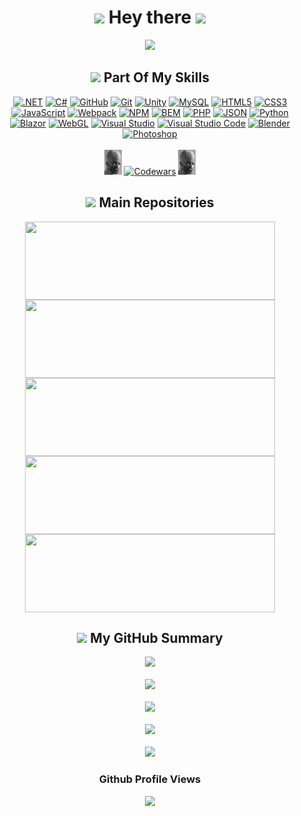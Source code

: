 <div align="center">
  <h1><img src="https://i.gifer.com/SVKl.gif" width="30px"> Hey there <img src="https://i.gifer.com/SVKl.gif" width="30px"></h1>
  <a href="https://git.io/typing-svg" target="_blank"><img src="https://readme-typing-svg.herokuapp.com?color=04EDF8&size=25&center=true&vCenter=true&width=900&height=70&lines=I+love+developing+cross-platform+games,+websites,+web+applications;I+also+publish+open+source+projects;Nice+to+meet+you!;На+самом+деле+я+программист+личинка-червь-дединсайд☠️"></a>
</div>

<div align="center">
  <h2><img src="https://i.gifer.com/fxVE.gif" width="30px"> Part Of My Skills</h2>
  <a href="https://dotnet.microsoft.com/en-us/" target="_blank"><img alt=".NET" src="https://img.shields.io/badge/.NET-%23512BD4?style=for-the-badge&logoSize=auto&logoSize=auto"></a>
  <a href="https://learn.microsoft.com/en-us/dotnet/csharp/"><img alt="C#" src="https://img.shields.io/badge/c%23-%23239120.svg?style=for-the-badge&logo=csharp&logoColor=white"></a>
  <a href="https://github.com/" target="_blank"><img alt="GitHub" src="https://img.shields.io/badge/github-%23121011.svg?style=for-the-badge&logo=github&logoColor=white&logoSize=auto""></a>
  <a href="https://git-scm.com/" target="_blank"><img alt="Git" src="https://img.shields.io/badge/Git-%23F05032?style=for-the-badge&logo=Git&logoColor=white&logoSize=auto"></a>
  <a href="https://unity.com/" target="_blank"><img alt="Unity" src="https://img.shields.io/badge/Unity-%23000?style=for-the-badge&logo=unity&logoColor=%23FFFFFF&logoSize=auto"></a>
  <a href="https://www.mysql.com" target="_blank"><img alt="MySQL" src="https://img.shields.io/badge/MySQL-%234479A1?style=for-the-badge&logo=MySQL&logoColor=white&logoSize=auto"></a>
  <a href="https://developer.mozilla.org/en-US/docs/Web/HTML" target="_blank"><img alt="HTML5" src="https://img.shields.io/badge/html5-%23E34F26?style=for-the-badge&logo=html5&logoColor=white&logoSize=auto"></a>
  <a href="https://developer.mozilla.org/en-US/docs/Web/CSS" target="_blank"><img alt="CSS3" src="https://img.shields.io/badge/css3-%231572B6?style=for-the-badge&logo=css3&logoColor=white&logoSize=auto"></a>
  <a href="https://learn.javascript.ru/" target="_blank"><img alt="JavaScript" src="https://img.shields.io/badge/JavaScript-%23F7DF1E?style=for-the-badge&logo=javascript&logoColor=black&logoSize=auto"></a>
  <a href="https://webpack.js.org/" target="_blank"><img alt="Webpack" src="https://img.shields.io/badge/Webpack-%238DD6F9?style=for-the-badge&logo=webpack&logoColor=black&logoSize=auto"></a>
  <a href="https://www.npmjs.com/" target="_blank"><img alt="NPM" src="https://img.shields.io/badge/npm-%23CB3837?style=for-the-badge&logo=npm&logoColor=white&logoSize=auto"></a>
  <a href="https://getbem.com/"><img alt="BEM" src="https://img.shields.io/badge/bem-%23ffffff?style=for-the-badge&logo=bem&logoColor=%23000000&logoSize=auto"></a>
  <a href="https://www.php.net/" target="_blank"><img alt="PHP" src="https://img.shields.io/badge/php-%23777BB4?style=for-the-badge&logo=php&logoColor=white&logoSize=auto"></a>
  <a href="https://www.json.org/json-en.html"><img alt="JSON" src="https://img.shields.io/badge/JSON-%23ffffff?style=for-the-badge&logo=JSON&logoColor=%23000000&logoSize=auto"></a>
  <a href="https://www.python.org/" target="_blank"><img alt="Python" src="https://img.shields.io/badge/Python-%233776AB?style=for-the-badge&logo=python&logoColor=white&logoSize=auto"></a>
  <a href="https://learn.microsoft.com/ru-ru/aspnet/core/blazor/?view=aspnetcore-9.0" target="_blank"><img alt="Blazor" src="https://img.shields.io/badge/Blazor-%23512BD4?style=for-the-badge&logo=blazor&logoColor=white&logoSize=auto"></a>
  <a href="https://www.khronos.org/webgl/wiki/Main_Page" target="_blank"><img alt="WebGL" src="https://img.shields.io/badge/WebGL-%23990000?style=for-the-badge&logo=webgl&logoColor=white&logoSize=auto"></a>
  <a href="https://visualstudio.microsoft.com/ru/" target="_blank"><img alt="Visual Studio" src="https://img.shields.io/badge/Visual%20Studio-5C2D91.svg?style=for-the-badge&logo=visual-studio&logoColor=white"></a>
  <a href="https://code.visualstudio.com/" target="_blank"><img alt="Visual Studio Code" src="https://img.shields.io/badge/Visual%20Studio%20Code-0078d7.svg?style=for-the-badge&logo=visual-studio-code&logoColor=white"></a>
  <a href="https://www.blender.org/" target="_blank"><img alt="Blender" src="https://img.shields.io/badge/Blender-%23E87D0D?style=for-the-badge&logo=Blender&logoColor=white&logoSize=auto"></a>
  <a href="https://www.adobe.com/ru/products/photoshop.html" target="_blank"><img alt="Photoshop" src="https://img.shields.io/badge/adobe%20photoshop-%2331A8FF.svg?style=for-the-badge&logo=adobe%20photoshop&logoColor=white"></a>
  <br/><br/>
  <img src="https://github.com/Hi-Tech-Mechanic/Hi-Tech-Mechanic/blob/main/Smart chad.jpg" height=40>
  <a href="https://www.codewars.com/users/%D0%93%D0%BB%D1%83%D0%B1%D0%BE%D0%BA%D0%BE%D1%81%D0%BB%D0%B0%D0%B2"><img alt="Codewars" src="https://www.codewars.com/users/%D0%93%D0%BB%D1%83%D0%B1%D0%BE%D0%BA%D0%BE%D1%81%D0%BB%D0%B0%D0%B2/badges/large"></a>
  <img src="https://github.com/Hi-Tech-Mechanic/Hi-Tech-Mechanic/blob/main/Smart chad.jpg" height=40>
</div>

<div align="center">
  <h2><img src="https://i.gifer.com/NIbp.gif" width="30px"> Main Repositories</h2>
  <a href="https://github.com/Hi-Tech-Mechanic/Hi-Tech-Mechanic.github.io">
    <img height=125 width=400 align="center" src="https://github-readme-stats.vercel.app/api/pin/?username=Hi-Tech-Mechanic&repo=Hi-Tech-Mechanic.github.io&theme=algolia&card_width=400" />
  </a>
  <a href="https://github.com/Hi-Tech-Mechanic/MultiverseMemes">
    <img height=125 width=400 align="center" src="https://github-readme-stats.vercel.app/api/pin/?username=Hi-Tech-Mechanic&repo=MultiverseMemes&theme=algolia&card_width=400" />
  </a>
  <a href="https://github.com/Hi-Tech-Mechanic/RPG-style-character-menu-concept">
    <img height=125 width=400 align="center" src="https://github-readme-stats.vercel.app/api/pin/?username=Hi-Tech-Mechanic&repo=RPG-style-character-menu-concept&theme=algolia&card_width=400" />
  </a>
  <a href="https://github.com/Hi-Tech-Mechanic/Exolab">
    <img height=125 width=400 align="center" src="https://github-readme-stats.vercel.app/api/pin/?username=Hi-Tech-Mechanic&repo=Exolab&theme=algolia&card_width=400" />
  </a>
  <a href="https://github.com/Hi-Tech-Mechanic/FurnitureShop">
    <img height=125 width=400 align="center" src="https://github-readme-stats.vercel.app/api/pin/?username=Hi-Tech-Mechanic&repo=FurnitureShop&theme=algolia&card_width=400" />
  </a>
</div>

<div align="center">
  <h2><img src="https://i.gifer.com/Ocko.gif" width="30px"> My GitHub Summary</h2>
  <img height=220 src="https://github-readme-stats.vercel.app/api/top-langs/?username=Hi-Tech-Mechanic&layout=donut&theme=algolia&hide=ShaderLab,tcl" /><br/><br/>
  <img height=220 src="https://github-readme-stats.vercel.app/api?username=Hi-Tech-Mechanic&show_icons=true&theme=algolia&rank_icon=percentile&include_all_commits" /><br/><br/>
  <img height=220 src="https://github-readme-streak-stats.herokuapp.com/?user=Hi-Tech-Mechanic&theme=algolia&hide_border=false" /><br/><br/>
  <img height=220 src="https://github-profile-summary-cards.vercel.app/api/cards/profile-details?username=Hi-Tech-Mechanic&theme=algolia"><br/><br/>
  <img src="https://github-profile-trophy.vercel.app/?username=Hi-Tech-Mechanic&theme=algolia&column=5&margin-w=15&&margin-h=15">
  
</div>

<div align="center">
  <h3>Github Profile Views</h3>
  <img src="https://profile-counter.glitch.me/{Hi-Tech-Mechanic}/count.svg">
</div>
